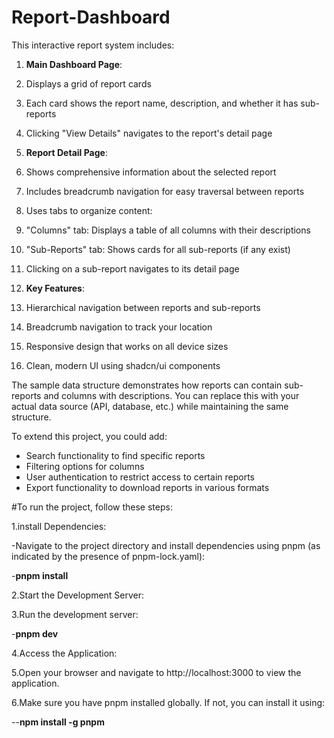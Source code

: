 # Report-Dashboard
This interactive report system includes:

1. **Main Dashboard Page**:

1. Displays a grid of report cards
2. Each card shows the report name, description, and whether it has sub-reports
3. Clicking "View Details" navigates to the report's detail page



2. **Report Detail Page**:

1. Shows comprehensive information about the selected report
2. Includes breadcrumb navigation for easy traversal between reports
3. Uses tabs to organize content:

1. "Columns" tab: Displays a table of all columns with their descriptions
2. "Sub-Reports" tab: Shows cards for all sub-reports (if any exist)



4. Clicking on a sub-report navigates to its detail page



3. **Key Features**:

1. Hierarchical navigation between reports and sub-reports
2. Breadcrumb navigation to track your location
3. Responsive design that works on all device sizes
4. Clean, modern UI using shadcn/ui components





The sample data structure demonstrates how reports can contain sub-reports and columns with descriptions. You can replace this with your actual data source (API, database, etc.) while maintaining the same structure.

To extend this project, you could add:

- Search functionality to find specific reports
- Filtering options for columns
- User authentication to restrict access to certain reports
- Export functionality to download reports in various formats

#To run the project, follow these steps:

1.install Dependencies:

  -Navigate to the project directory and install dependencies using pnpm (as indicated by the presence of pnpm-lock.yaml):
  
  -**pnpm install**
  
2.Start the Development Server:

3.Run the development server:

  -**pnpm dev**
  
4.Access the Application:

5.Open your browser and navigate to http://localhost:3000 to view the application.

6.Make sure you have pnpm installed globally. If not, you can install it using:

--**npm install -g pnpm**
